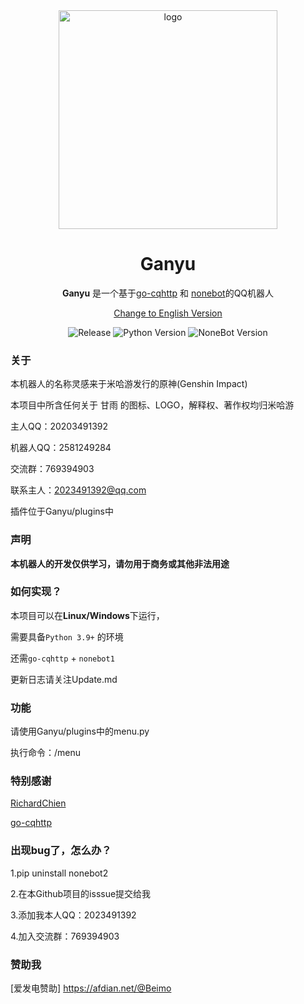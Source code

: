 <div align="center">
<img width="350" src="https://avatars.githubusercontent.com/u/66893970?s=400&u=91f7624017521f1c14401a05bb23f93792731447&v=4" alt="logo">

 
# Ganyu
 
 **Ganyu** 是一个基于[go-cqhttp](https://github.com/Mrs4s/go-cqhttp) 和 [nonebot](https://github.com/nonebot/nonebot)的QQ机器人
 
[Change to English Version](https://github.com/Ganyu2007/nonebot-Ganyu/blob/main/English_README.md)

![Release](https://img.shields.io/badge/Release-v0.0.1-red.svg)
![Python Version](https://img.shields.io/badge/Python-3.9+-yellow.svg)
![NoneBot Version](https://img.shields.io/badge/nonebot-nonebot1-blue.svg)

</div>


### 关于
本机器人的名称灵感来于米哈游发行的原神(Genshin Impact)

本项目中所含任何关于 甘雨 的图标、LOGO，解释权、著作权均归米哈游

主人QQ：20203491392

机器人QQ：2581249284

交流群：769394903

联系主人：2023491392@qq.com

插件位于Ganyu/plugins中

### 声明
**本机器人的开发仅供学习，请勿用于商务或其他非法用途**

### 如何实现？
本项目可以在**Linux/Windows**下运行，

需要具备`Python 3.9+` 的环境

还需`go-cqhttp` + `nonebot1`

更新日志请关注Update.md




### 功能
请使用Ganyu/plugins中的menu.py

执行命令：/menu

### 特别感谢
[RichardChien](https://github.com/richardchien)

[go-cqhttp](https://github.com/Mrs4s/go-cqhttp)


### 出现bug了，怎么办？
1.pip uninstall nonebot2

2.在本Github项目的isssue提交给我

3.添加我本人QQ：2023491392

4.加入交流群：769394903
### 赞助我
[爱发电赞助] https://afdian.net/@Beimo
